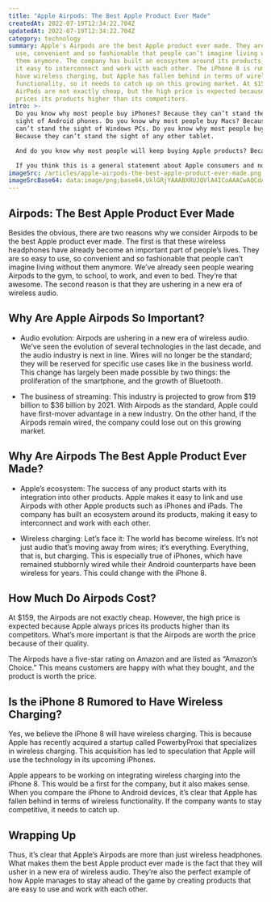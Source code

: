 ```yaml
---
title: "Apple Airpods: The Best Apple Product Ever Made"
createdAt: 2022-07-19T12:34:22.704Z
updatedAt: 2022-07-19T12:34:22.704Z
category: technology
summary: Apple's Airpods are the best Apple product ever made. They are easy to
  use, convenient and so fashionable that people can’t imagine living without
  them anymore. The company has built an ecosystem around its products, making
  it easy to interconnect and work with each other. The iPhone 8 is rumored to
  have wireless charging, but Apple has fallen behind in terms of wireless
  functionality, so it needs to catch up on this growing market. At $159, the
  AirPods are not exactly cheap, but the high price is expected because Apple
  prices its products higher than its competitors.
intro: >-
  Do you know why most people buy iPhones? Because they can’t stand the
  sight of Android phones. Do you know why most people buy Macs? Because they
  can’t stand the sight of Windows PCs. Do you know why most people buy iPads?
  Because they can’t stand the sight of any other tablet. 

  And do you know why most people will keep buying Apple products? Because they can’t stand the sight of anything else.

  If you think this is a general statement about Apple consumers and not something specific to their products, let us rephrase it for you with further details: Nobody on this planet buys more Apple products than the combined population of China and India. That’s right: The same countries that are portrayed as being obsessed with everything Apple also happen to be home to more poor people than anywhere else in the world.
imageSrc: /articles/apple-airpods-the-best-apple-product-ever-made.png
imageSrcBase64: data:image/png;base64,UklGRjYAAABXRUJQVlA4ICoAAACwAQCdASoKAAoAAUAmJaQAAuUwbmiAAP7+gpinec1yGt1GTnGvzrRQAAA=
---
```


## Airpods: The Best Apple Product Ever Made

Besides the obvious, there are two reasons why we consider Airpods to be the best Apple product ever made. The first is that these wireless headphones have already become an important part of people’s lives. They are so easy to use, so convenient and so fashionable that people can’t imagine living without them anymore. We’ve already seen people wearing Airpods to the gym, to school, to work, and even to bed. They’re that awesome. The second reason is that they are ushering in a new era of wireless audio.

## Why Are Apple Airpods So Important?

- Audio evolution: Airpods are ushering in a new era of wireless audio. We’ve seen the evolution of several technologies in the last decade, and the audio industry is next in line. Wires will no longer be the standard; they will be reserved for specific use cases like in the business world. This change has largely been made possible by two things: the proliferation of the smartphone, and the growth of Bluetooth.

- The business of streaming: This industry is projected to grow from $19 billion to $36 billion by 2021. With Airpods as the standard, Apple could have first-mover advantage in a new industry. On the other hand, if the Airpods remain wired, the company could lose out on this growing market.

## Why Are Airpods The Best Apple Product Ever Made?

- Apple’s ecosystem: The success of any product starts with its integration into other products. Apple makes it easy to link and use Airpods with other Apple products such as iPhones and iPads. The company has built an ecosystem around its products, making it easy to interconnect and work with each other.

- Wireless charging: Let’s face it: The world has become wireless. It’s not just audio that’s moving away from wires; it’s everything. Everything, that is, but charging. This is especially true of iPhones, which have remained stubbornly wired while their Android counterparts have been wireless for years. This could change with the iPhone 8.

## How Much Do Airpods Cost?

At $159, the Airpods are not exactly cheap. However, the high price is expected because Apple always prices its products higher than its competitors. What’s more important is that the Airpods are worth the price because of their quality.

The Airpods have a five-star rating on Amazon and are listed as “Amazon’s Choice.” This means customers are happy with what they bought, and the product is worth the price.

## Is the iPhone 8 Rumored to Have Wireless Charging?

Yes, we believe the iPhone 8 will have wireless charging. This is because Apple has recently acquired a startup called PowerbyProxi that specializes in wireless charging. This acquisition has led to speculation that Apple will use the technology in its upcoming iPhones.

Apple appears to be working on integrating wireless charging into the iPhone 8. This would be a first for the company, but it also makes sense. When you compare the iPhone to Android devices, it’s clear that Apple has fallen behind in terms of wireless functionality. If the company wants to stay competitive, it needs to catch up.

## Wrapping Up

Thus, it’s clear that Apple’s Airpods are more than just wireless headphones. What makes them the best Apple product ever made is the fact that they will usher in a new era of wireless audio. They’re also the perfect example of how Apple manages to stay ahead of the game by creating products that are easy to use and work with each other.
